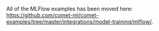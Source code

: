 All of the MLFlow examples has been moved here: https://github.com/comet-ml/comet-examples/tree/master/integrations/model-training/mlflow/.
